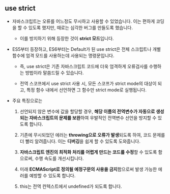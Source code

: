 
## use strict

- 자바스크립트는 오류를 어느정도 무시하고 사용할 수 있었습니다. 이는 편하게 코딩을 할 수 있도록 했지만, 때로는 심각한 버그를 만들도록 했습니다.

    - 이를 방지하기 위해 등장한 것이 **strict 모드**입니다.

- ES5부터 등장하고, ES6부터는 Default가 된 use strict은 전체 스크립트나 개별 함수에 엄격 모드를 사용하는데 사용되는 명령문입니다.

    - 즉, use strict은 기존 자바스크립트 코드에 더욱 엄격하게 오류검사를 수행하는 방법이라 말씀드릴 수 있습니다.

    - 전역 스코프에서 use strict 사용 시, 모든 스코프가 strict mode의 대상이 되고, 특정 함수 내에서 선언하면 그 함수만 strict mode로 실행됩니다.

- 주요 특징으로는

    1. 선언되지 않은 변수에 값을 할당할 경우, **해당 이름의 전역변수가 자동으로 생성되는 자바스크립트의 문제를 보완**하여 우발적인 전역변수 선언을 방지할 수 있도록 합니다.

    2. 기존에 무시되었던 에러는 **throwing으로 오류가 발생**되도록 하여, 코드 문제를 더 빨리 알려줍니다. 이는 **디버깅**을 쉽게 할 수 있도록 도와줍니다.

    3. **자바스크립트 엔진의 최적화 처리를 어렵게 만드는 코드를 수정**할 수 있도록 함으로써, 수행 속도를 개선시킵니다. 

    4. 미래 **ECMAScript로 정의될 예정구문의 사용을 금지**함으로써 발생 가능한 에러를 예방할 수 있도록 합니다.

    5. this는 전역 컨텍스트에서 undefined가 되도록 합니다.